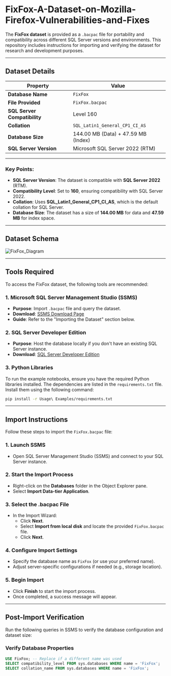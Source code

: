 # FixFox-A-Dataset-on-Mozilla-Firefox-Vulnerabilities-and-Fixes

The **FixFox dataset** is provided as a `.bacpac` file for portability and compatibility across different SQL Server versions and environments. This repository includes instructions for importing and verifying the dataset for research and development purposes.

---

## Dataset Details

| **Property**                 | **Value**                           |
| ---------------------------- | ----------------------------------- |
| **Database Name**            | `FixFox`                            |
| **File Provided**            | `FixFox.bacpac`                     |
| **SQL Server Compatibility** | Level 160                           |
| **Collation**                | `SQL_Latin1_General_CP1_CI_AS`      |
| **Database Size**            | 144.00 MB (Data) + 47.59 MB (Index) |
| **SQL Server Version**       | Microsoft SQL Server 2022 (RTM)     |

---

### Key Points:

- **SQL Server Version**: The dataset is compatible with **SQL Server 2022** (RTM).
- **Compatibility Level**: Set to **160**, ensuring compatibility with SQL Server 2022.
- **Collation**: Uses **SQL_Latin1_General_CP1_CI_AS**, which is the default collation for SQL Server.
- **Database Size**: The dataset has a size of **144.00 MB** for data and **47.59 MB** for index space.

---

## Dataset Schema

![FixFox_Diagram](https://github.com/user-attachments/assets/dfa21d28-4f3e-4802-b527-08048bd1ae99)

---

## Tools Required

To access the FixFox dataset, the following tools are recommended:

### 1. Microsoft SQL Server Management Studio (SSMS)

- **Purpose**: Import `.bacpac` file and query the dataset.
- **Download**: [SSMS Download Page](https://learn.microsoft.com/sql/ssms/download-sql-server-management-studio-ssms)
- **Guide**: Refer to the "Importing the Dataset" section below.

### 2. SQL Server Developer Edition

- **Purpose**: Host the database locally if you don't have an existing SQL Server instance.
- **Download**: [SQL Server Developer Edition](https://www.microsoft.com/sql-server/sql-server-downloads)

### 3. Python Libraries

To run the example notebooks, ensure you have the required Python libraries installed. The dependencies are listed in the `requirements.txt` file. Install them using the following command:

```bash
pip install -r Usage\ Examples/requirements.txt
```

---

## Import Instructions

Follow these steps to import the `FixFox.bacpac` file:

### 1. Launch SSMS

- Open SQL Server Management Studio (SSMS) and connect to your SQL Server instance.

### 2. Start the Import Process

- Right-click on the **Databases** folder in the Object Explorer pane.
- Select **Import Data-tier Application**.

### 3. Select the .bacpac File

- In the Import Wizard:
  - Click **Next**.
  - Select **Import from local disk** and locate the provided `FixFox.bacpac` file.
  - Click **Next**.

### 4. Configure Import Settings

- Specify the database name as `FixFox` (or use your preferred name).
- Adjust server-specific configurations if needed (e.g., storage location).

### 5. Begin Import

- Click **Finish** to start the import process.
- Once completed, a success message will appear.

---

## Post-Import Verification

Run the following queries in SSMS to verify the database configuration and dataset size:

### Verify Database Properties

```sql
USE FixFox; -- Replace if a different name was used
SELECT compatibility_level FROM sys.databases WHERE name = 'FixFox';
SELECT collation_name FROM sys.databases WHERE name = 'FixFox';
```
